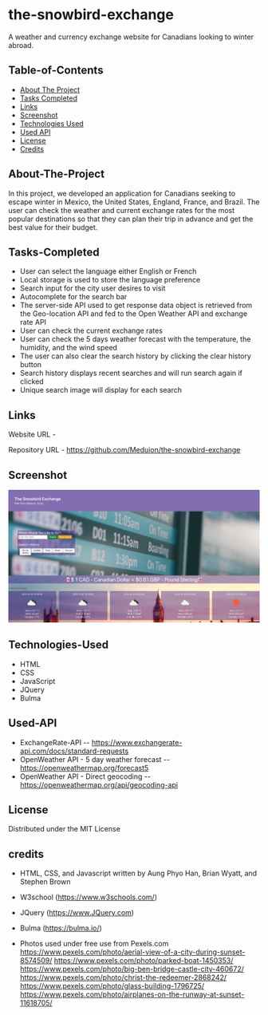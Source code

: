 # the-snowbird-exchange
A weather and currency exchange website for Canadians looking to winter abroad.



## Table-of-Contents

- [About The Project](#About-The-Project)
- [Tasks Completed](#Tasks-Completed)
- [Links](#Links)
- [Screenshot](#Screenshot)
- [Technologies Used](#Technologies-Used)
- [Used API](#Used-API)
- [License](#license)
- [Credits](#credits)


## About-The-Project

In this project, we developed an application for Canadians seeking to escape winter in Mexico, the United States, England, France, and Brazil. The user can check the weather and current exchange rates for the most popular destinations so that they can plan their trip in advance and get the best value for their budget.


## Tasks-Completed

- User can select the language either English or French
- Local storage is used to store the language preference
- Search input for the city user desires to visit
- Autocomplete for the search bar
- The server-side API used to get response data object is retrieved from the Geo-location API and fed to the Open Weather API and exchange rate API
- User can check the current exchange rates
- User can check the 5 days weather forecast with the temperature, the humidity, and the wind speed
- The user can also clear the search history by clicking the clear history button
- Search history displays recent searches and will run search again if clicked
- Unique search image will display for each search




## Links

Website URL     -  

Repository URL  -  https://github.com/Meduion/the-snowbird-exchange

## Screenshot

![App Screenshot](./assets/images/screenshot.png)


## Technologies-Used

* HTML
* CSS
* JavaScript
* JQuery
* Bulma

## Used-API

* ExchangeRate-API -- https://www.exchangerate-api.com/docs/standard-requests
* OpenWeather API - 5 day weather forecast -- https://openweathermap.org/forecast5
* OpenWeather API - Direct geocoding -- https://openweathermap.org/api/geocoding-api

## License

Distributed under the MIT License

## credits

- HTML, CSS, and Javascript written by Aung Phyo Han, Brian Wyatt, and Stephen Brown

- W3school (https://www.w3schools.com/)

- JQuery (https://www.JQuery.com)

- Bulma (https://bulma.io/)

- Photos used under free use from Pexels.com
    https://www.pexels.com/photo/aerial-view-of-a-city-during-sunset-8574509/
    https://www.pexels.com/photo/parked-boat-1450353/
    https://www.pexels.com/photo/big-ben-bridge-castle-city-460672/
    https://www.pexels.com/photo/christ-the-redeemer-2868242/
    https://www.pexels.com/photo/glass-building-1796725/
    https://www.pexels.com/photo/airplanes-on-the-runway-at-sunset-11618705/
